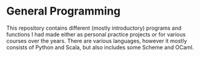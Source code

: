 # General Programming
This repository contains different (mostly introductory) programs and functions I had made either as personal practice projects or for various courses over the years. There are various languages, however it mostly consists of Python and Scala, but also includes some Scheme and OCaml.
